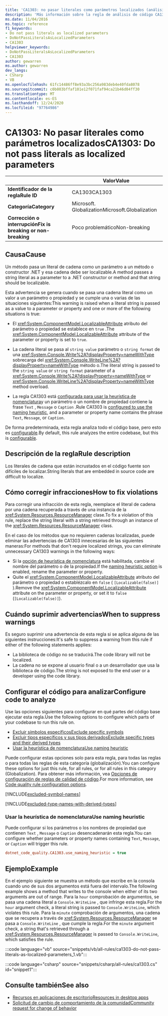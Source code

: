 ```yaml
---
title: 'CA1303: no pasar literales como parámetros localizados (análisis de código)'
description: 'Más información sobre la regla de análisis de código CA1303: no pasar literales como parámetros localizados'
ms.date: 11/04/2016
ms.topic: reference
f1_keywords:
- Do not pass literals as localized parameters
- DoNotPassLiteralsAsLocalizedParameters
- CA1303
helpviewer_keywords:
- DoNotPassLiteralsAsLocalizedParameters
- CA1303
author: gewarren
ms.author: gewarren
dev_langs:
- CSharp
- VB
ms.openlocfilehash: 61fc14486ff8e93a3bc256a983deb4e40fda8078
ms.sourcegitcommit: c0b803bffaf101e12f071faf94ca21b46d04ff30
ms.translationtype: MT
ms.contentlocale: es-ES
ms.lasthandoff: 12/24/2020
ms.locfileid: "97764986"
---
```

# <a name="ca1303-do-not-pass-literals-as-localized-parameters"></a><span data-ttu-id="c20e6-103">CA1303: No pasar literales como parámetros localizados</span><span class="sxs-lookup"><span data-stu-id="c20e6-103">CA1303: Do not pass literals as localized parameters</span></span>

| | <span data-ttu-id="c20e6-104">Valor</span><span class="sxs-lookup"><span data-stu-id="c20e6-104">Value</span></span> |
|-|-|
| <span data-ttu-id="c20e6-105">**Identificador de la regla**</span><span class="sxs-lookup"><span data-stu-id="c20e6-105">**Rule ID**</span></span> |<span data-ttu-id="c20e6-106">CA1303</span><span class="sxs-lookup"><span data-stu-id="c20e6-106">CA1303</span></span>|
| <span data-ttu-id="c20e6-107">**Categoría**</span><span class="sxs-lookup"><span data-stu-id="c20e6-107">**Category**</span></span> |<span data-ttu-id="c20e6-108">Microsoft. Globalization</span><span class="sxs-lookup"><span data-stu-id="c20e6-108">Microsoft.Globalization</span></span>|
| <span data-ttu-id="c20e6-109">**Corrección o interrupción**</span><span class="sxs-lookup"><span data-stu-id="c20e6-109">**Fix is breaking or non-breaking**</span></span> |<span data-ttu-id="c20e6-110">Poco problemático</span><span class="sxs-lookup"><span data-stu-id="c20e6-110">Non-breaking</span></span>|

## <a name="cause"></a><span data-ttu-id="c20e6-111">Causa</span><span class="sxs-lookup"><span data-stu-id="c20e6-111">Cause</span></span>

<span data-ttu-id="c20e6-112">Un método pasa un literal de cadena como un parámetro a un método o constructor .NET y esa cadena debe ser localizable.</span><span class="sxs-lookup"><span data-stu-id="c20e6-112">A method passes a string literal as a parameter to a .NET constructor or method and that string should be localizable.</span></span>

<span data-ttu-id="c20e6-113">Esta advertencia se genera cuando se pasa una cadena literal como un valor a un parámetro o propiedad y se cumple una o varias de las situaciones siguientes:</span><span class="sxs-lookup"><span data-stu-id="c20e6-113">This warning is raised when a literal string is passed as a value to a parameter or property and one or more of the following situations is true:</span></span>

- <span data-ttu-id="c20e6-114">El <xref:System.ComponentModel.LocalizableAttribute> atributo del parámetro o propiedad se establece en `true` .</span><span class="sxs-lookup"><span data-stu-id="c20e6-114">The <xref:System.ComponentModel.LocalizableAttribute> attribute of the parameter or property is set to `true`.</span></span>

- <span data-ttu-id="c20e6-115">La cadena literal se pasa al `string value` parámetro o `string format` de una <xref:System.Console.Write%2A?displayProperty=nameWithType> sobrecarga del <xref:System.Console.WriteLine%2A?displayProperty=nameWithType> método o.</span><span class="sxs-lookup"><span data-stu-id="c20e6-115">The literal string is passed to the `string value` or `string format` parameter of a <xref:System.Console.Write%2A?displayProperty=nameWithType> or <xref:System.Console.WriteLine%2A?displayProperty=nameWithType> method overload.</span></span>

- <span data-ttu-id="c20e6-116">La regla CA1303 está [configurada para usar la heurística de nomenclatura](#use-naming-heuristic)y un parámetro o un nombre de propiedad contiene la frase `Text` , `Message` o `Caption` .</span><span class="sxs-lookup"><span data-stu-id="c20e6-116">Rule CA1303 is [configured to use the naming heuristic](#use-naming-heuristic), and a parameter or property name contains the phrase `Text`, `Message`, or `Caption`.</span></span>

<span data-ttu-id="c20e6-117">De forma predeterminada, esta regla analiza todo el código base, pero esto es [configurable](#configure-code-to-analyze).</span><span class="sxs-lookup"><span data-stu-id="c20e6-117">By default, this rule analyzes the entire codebase, but this is [configurable](#configure-code-to-analyze).</span></span>

## <a name="rule-description"></a><span data-ttu-id="c20e6-118">Descripción de la regla</span><span class="sxs-lookup"><span data-stu-id="c20e6-118">Rule description</span></span>

<span data-ttu-id="c20e6-119">Los literales de cadena que están incrustados en el código fuente son difíciles de localizar.</span><span class="sxs-lookup"><span data-stu-id="c20e6-119">String literals that are embedded in source code are difficult to localize.</span></span>

## <a name="how-to-fix-violations"></a><span data-ttu-id="c20e6-120">Cómo corregir infracciones</span><span class="sxs-lookup"><span data-stu-id="c20e6-120">How to fix violations</span></span>

<span data-ttu-id="c20e6-121">Para corregir una infracción de esta regla, reemplace el literal de cadena por una cadena recuperada a través de una instancia de la <xref:System.Resources.ResourceManager> clase.</span><span class="sxs-lookup"><span data-stu-id="c20e6-121">To fix a violation of this rule, replace the string literal with a string retrieved through an instance of the <xref:System.Resources.ResourceManager> class.</span></span>

<span data-ttu-id="c20e6-122">En el caso de los métodos que no requieren cadenas localizadas, puede eliminar las advertencias de CA1303 innecesarias de las siguientes maneras:</span><span class="sxs-lookup"><span data-stu-id="c20e6-122">For methods that don't require localized strings, you can eliminate unnecessary CA1303 warnings in the following ways:</span></span>

- <span data-ttu-id="c20e6-123">Si la [opción de heurística de nomenclatura](#use-naming-heuristic) está habilitada, cambie el nombre del parámetro o de la propiedad.</span><span class="sxs-lookup"><span data-stu-id="c20e6-123">If the [naming heuristic option](#use-naming-heuristic) is enabled, rename the parameter or property.</span></span>
- <span data-ttu-id="c20e6-124">Quite el <xref:System.ComponentModel.LocalizableAttribute> atributo del parámetro o propiedad o establézcalo en `false` ( `[Localizable(false)]` ).</span><span class="sxs-lookup"><span data-stu-id="c20e6-124">Remove the <xref:System.ComponentModel.LocalizableAttribute> attribute on the parameter or property, or set it to `false` (`[Localizable(false)]`).</span></span>

## <a name="when-to-suppress-warnings"></a><span data-ttu-id="c20e6-125">Cuándo suprimir advertencias</span><span class="sxs-lookup"><span data-stu-id="c20e6-125">When to suppress warnings</span></span>

<span data-ttu-id="c20e6-126">Es seguro suprimir una advertencia de esta regla si se aplica alguna de las siguientes instrucciones:</span><span class="sxs-lookup"><span data-stu-id="c20e6-126">It's safe to suppress a warning from this rule if either of the following statements applies:</span></span>

- <span data-ttu-id="c20e6-127">La biblioteca de código no se traducirá.</span><span class="sxs-lookup"><span data-stu-id="c20e6-127">The code library will not be localized.</span></span>
- <span data-ttu-id="c20e6-128">La cadena no se expone al usuario final o a un desarrollador que usa la biblioteca de código.</span><span class="sxs-lookup"><span data-stu-id="c20e6-128">The string is not exposed to the end user or a developer using the code library.</span></span>

## <a name="configure-code-to-analyze"></a><span data-ttu-id="c20e6-129">Configurar el código para analizar</span><span class="sxs-lookup"><span data-stu-id="c20e6-129">Configure code to analyze</span></span>

<span data-ttu-id="c20e6-130">Use las opciones siguientes para configurar en qué partes del código base ejecutar esta regla.</span><span class="sxs-lookup"><span data-stu-id="c20e6-130">Use the following options to configure which parts of your codebase to run this rule on.</span></span>

- [<span data-ttu-id="c20e6-131">Excluir símbolos específicos</span><span class="sxs-lookup"><span data-stu-id="c20e6-131">Exclude specific symbols</span></span>](#exclude-specific-symbols)
- [<span data-ttu-id="c20e6-132">Excluir tipos específicos y sus tipos derivados</span><span class="sxs-lookup"><span data-stu-id="c20e6-132">Exclude specific types and their derived types</span></span>](#exclude-specific-types-and-their-derived-types)
- [<span data-ttu-id="c20e6-133">Usar la heurística de nomenclatura</span><span class="sxs-lookup"><span data-stu-id="c20e6-133">Use naming heuristic</span></span>](#use-naming-heuristic)

<span data-ttu-id="c20e6-134">Puede configurar estas opciones solo para esta regla, para todas las reglas o para todas las reglas de esta categoría (globalización).</span><span class="sxs-lookup"><span data-stu-id="c20e6-134">You can configure these options for just this rule, for all rules, or for all rules in this category (Globalization).</span></span> <span data-ttu-id="c20e6-135">Para obtener más información, vea [Opciones de configuración de reglas de calidad de código](../code-quality-rule-options.md).</span><span class="sxs-lookup"><span data-stu-id="c20e6-135">For more information, see [Code quality rule configuration options](../code-quality-rule-options.md).</span></span>

[!INCLUDE[excluded-symbol-names](~/includes/code-analysis/excluded-symbol-names.md)]

[!INCLUDE[excluded-type-names-with-derived-types](~/includes/code-analysis/excluded-type-names-with-derived-types.md)]

### <a name="use-naming-heuristic"></a><span data-ttu-id="c20e6-136">Usar la heurística de nomenclatura</span><span class="sxs-lookup"><span data-stu-id="c20e6-136">Use naming heuristic</span></span>

<span data-ttu-id="c20e6-137">Puede configurar si los parámetros o los nombres de propiedad que contienen `Text` , `Message` o `Caption` desencadenarán esta regla.</span><span class="sxs-lookup"><span data-stu-id="c20e6-137">You can configure whether parameters or property names containing `Text`, `Message`, or `Caption` will trigger this rule.</span></span>

```ini
dotnet_code_quality.CA1303.use_naming_heuristic = true
```

## <a name="example"></a><span data-ttu-id="c20e6-138">Ejemplo</span><span class="sxs-lookup"><span data-stu-id="c20e6-138">Example</span></span>

<span data-ttu-id="c20e6-139">En el ejemplo siguiente se muestra un método que escribe en la consola cuando uno de sus dos argumentos está fuera del intervalo.</span><span class="sxs-lookup"><span data-stu-id="c20e6-139">The following example shows a method that writes to the console when either of its two arguments are out of range.</span></span> <span data-ttu-id="c20e6-140">Para la `hour` comprobación de argumentos, se pasa una cadena literal a `Console.WriteLine` , que infringe esta regla.</span><span class="sxs-lookup"><span data-stu-id="c20e6-140">For the `hour` argument check, a literal string is passed to `Console.WriteLine`, which violates this rule.</span></span> <span data-ttu-id="c20e6-141">Para la `minute` comprobación de argumentos, una cadena que se recupera a través de <xref:System.Resources.ResourceManager> se pasa a `Console.WriteLine` , que cumple la regla.</span><span class="sxs-lookup"><span data-stu-id="c20e6-141">For the `minute` argument check, a string that's retrieved through a <xref:System.Resources.ResourceManager> is passed to `Console.WriteLine`, which satisfies the rule.</span></span>

:::code language="vb" source="snippets/vb/all-rules/ca1303-do-not-pass-literals-as-localized-parameters_1.vb":::

:::code language="csharp" source="snippets/csharp/all-rules/ca1303.cs" id="snippet1":::

## <a name="see-also"></a><span data-ttu-id="c20e6-142">Consulte también</span><span class="sxs-lookup"><span data-stu-id="c20e6-142">See also</span></span>

- [<span data-ttu-id="c20e6-143">Recursos en aplicaciones de escritorio</span><span class="sxs-lookup"><span data-stu-id="c20e6-143">Resources in desktop apps</span></span>](../../../framework/resources/index.md)
- [<span data-ttu-id="c20e6-144">Solicitud de cambio de comportamiento de la comunidad</span><span class="sxs-lookup"><span data-stu-id="c20e6-144">Community request for change of behavior</span></span>](https://github.com/dotnet/roslyn-analyzers/issues/2933)
